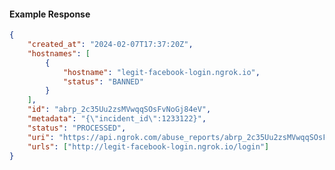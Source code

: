 <!-- Code generated for API Clients. DO NOT EDIT. -->

#### Example Response

```json
{
	"created_at": "2024-02-07T17:37:20Z",
	"hostnames": [
		{
			"hostname": "legit-facebook-login.ngrok.io",
			"status": "BANNED"
		}
	],
	"id": "abrp_2c35Uu2zsMVwqqSOsFvNoGj84eV",
	"metadata": "{\"incident_id\":1233122}",
	"status": "PROCESSED",
	"uri": "https://api.ngrok.com/abuse_reports/abrp_2c35Uu2zsMVwqqSOsFvNoGj84eV",
	"urls": ["http://legit-facebook-login.ngrok.io/login"]
}
```
